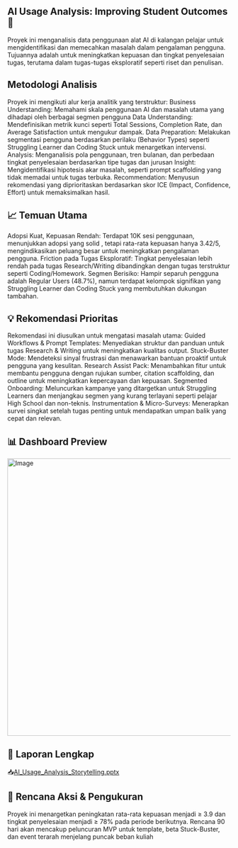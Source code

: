 ## AI Usage Analysis: Improving Student Outcomes 🚀
Proyek ini menganalisis data penggunaan alat AI di kalangan pelajar untuk mengidentifikasi dan memecahkan masalah dalam pengalaman pengguna. Tujuannya adalah untuk meningkatkan kepuasan dan tingkat penyelesaian tugas, terutama dalam tugas-tugas eksploratif seperti riset dan penulisan.

## Metodologi Analisis
Proyek ini mengikuti alur kerja analitik yang terstruktur:
Business Understanding: Memahami skala penggunaan AI dan masalah utama yang dihadapi oleh berbagai segmen pengguna
Data Understanding: Mendefinisikan metrik kunci seperti Total Sessions, Completion Rate, dan Average Satisfaction untuk mengukur dampak.
Data Preparation: Melakukan segmentasi pengguna berdasarkan perilaku (Behavior Types) seperti Struggling Learner dan Coding Stuck untuk menargetkan intervensi.
Analysis: Menganalisis pola penggunaan, tren bulanan, dan perbedaan tingkat penyelesaian berdasarkan tipe tugas dan jurusan
Insight: Mengidentifikasi hipotesis akar masalah, seperti prompt scaffolding yang tidak memadai untuk tugas terbuka.
Recommendation: Menyusun rekomendasi yang diprioritaskan berdasarkan skor ICE (Impact, Confidence, Effort) untuk memaksimalkan hasil.

## 📈 Temuan Utama
Adopsi Kuat, Kepuasan Rendah: Terdapat 10K sesi penggunaan, menunjukkan adopsi yang solid , tetapi 
rata-rata kepuasan hanya 3.42/5, mengindikasikan peluang besar untuk meningkatkan pengalaman pengguna.
Friction pada Tugas Eksploratif: Tingkat penyelesaian lebih rendah pada tugas Research/Writing dibandingkan dengan tugas terstruktur seperti Coding/Homework.
Segmen Berisiko: Hampir separuh pengguna adalah Regular Users (48.7%), namun terdapat kelompok signifikan yang Struggling Learner dan Coding Stuck yang membutuhkan dukungan tambahan.

## 💡 Rekomendasi Prioritas
Rekomendasi ini diusulkan untuk mengatasi masalah utama:
Guided Workflows & Prompt Templates: Menyediakan struktur dan panduan untuk tugas Research & Writing untuk meningkatkan kualitas output.
Stuck-Buster Mode: Mendeteksi sinyal frustrasi dan menawarkan bantuan proaktif untuk pengguna yang kesulitan.
Research Assist Pack: Menambahkan fitur untuk membantu pengguna dengan rujukan sumber, citation scaffolding, dan outline untuk meningkatkan kepercayaan dan kepuasan.
Segmented Onboarding: Meluncurkan kampanye yang ditargetkan untuk Struggling Learners dan menjangkau segmen yang kurang terlayani seperti pelajar High School dan non-teknis.
Instrumentation & Micro-Surveys: Menerapkan survei singkat setelah tugas penting untuk mendapatkan umpan balik yang cepat dan relevan.


## 📊 Dashboard Preview
<img width="1194" height="626" alt="Image" src="https://github.com/user-attachments/assets/1d0eae7d-90e3-4729-b5ce-789210666c71" />

##  📄 Laporan Lengkap
📥[AI_Usage_Analysis_Storytelling.pptx](https://github.com/user-attachments/files/22309382/AI_Usage_Analysis_Storytelling.pptx)

## 🎯 Rencana Aksi & Pengukuran
Proyek ini menargetkan peningkatan rata-rata kepuasan menjadi ≥ 3.9 dan tingkat penyelesaian menjadi ≥ 78% pada periode berikutnya. Rencana 90 hari akan mencakup peluncuran MVP untuk template, beta Stuck-Buster, dan event terarah menjelang puncak beban kuliah

